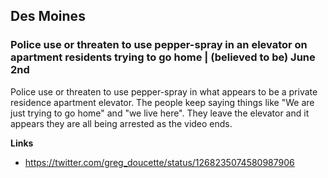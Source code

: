 ## Des Moines

### Police use or threaten to use pepper-spray in an elevator on apartment residents trying to go home | (believed to be) June 2nd

Police use or threaten to use pepper-spray in what appears to be a private residence apartment elevator. The people keep saying things like "We are just trying to go home" and "we live here". They leave the elevator and it appears they are all being arrested as the video ends.

**Links**

* https://twitter.com/greg_doucette/status/1268235074580987906
